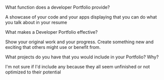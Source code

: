 What function does a developer Portfolio provide?

A showcase of your code and your apps displaying that you can do what you talk about in your resume

What makes a Developer Portfolio effective?

Show your original work and your progress. Create something new and exciting that others might use or benefit from.

What projects do you have that you would include in your Portfolio? Why?

I'm not sure if I'd include any because they all seem unfinished or not optimized to their potential